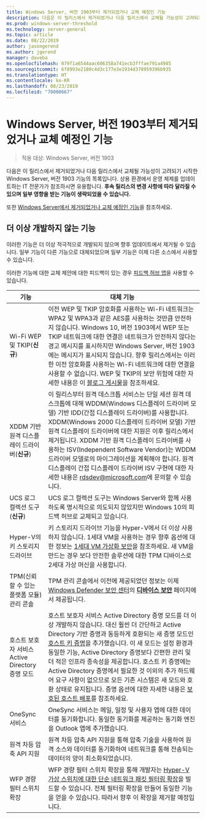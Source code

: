 ```yaml
---
title: Windows Server, 버전 1903부터 제거되었거나 교체 예정인 기능
description: 다음은 이 릴리스에서 제거되었거나 다음 릴리스에서 교체될 가능성이 고려되기 시작한 Windows Server, 버전 1903 기능의 목록입니다. 상용 환경에서 운영 체제를 업데이트하는 IT 전문가가 참조하시면 유용합니다.
ms.prod: windows-server-threshold
ms.technology: server-general
ms.topic: article
ms.date: 08/22/2019
author: jasongerend
ms.author: jgerend
manager: daveba
ms.openlocfilehash: 079f1a6544aac606358a741ecb3fffae791a4985
ms.sourcegitcommit: 6f8993e2180c4d3c177e3e1934d378959396b935
ms.translationtype: HT
ms.contentlocale: ko-KR
ms.lasthandoff: 08/23/2019
ms.locfileid: "70000667"
---
```

# <a name="features-removed-or-planned-for-replacement-starting-with-windows-server-version-1903"></a>Windows Server, 버전 1903부터 제거되었거나 교체 예정인 기능

>적용 대상: Windows Server, 버전 1903

다음은 이 릴리스에서 제거되었거나 다음 릴리스에서 교체될 가능성이 고려되기 시작한 Windows Server, 버전 1903 기능의 목록입니다. 상용 환경에서 운영 체제를 업데이트하는 IT 전문가가 참조하시면 유용합니다. **후속 릴리스의 변경 사항에 따라 달라질 수 있으며 일부 영향을 받는 기능이 생략되었을 수 있습니다.**

또한 [Windows Server에서 제거되었거나 교체 예정인 기능](removed-features.md)을 참조하세요.

## <a name="features-were-no-longer-developing"></a>더 이상 개발하지 않는 기능

이러한 기능은 더 이상 적극적으로 개발되지 않으며 향후 업데이트에서 제거될 수 있습니다. 일부 기능이 다른 기능으로 대체되었으며 일부 기능은 이제 다른 소스에서 사용할 수 있습니다. 

이러한 기능에 대한 교체 제안에 대한 피드백이 있는 경우 [피드백 허브 앱](https://support.microsoft.com/help/4021566/windows-10-send-feedback-to-microsoft-with-feedback-hub-app)을 사용할 수 있습니다. 


|                         기능                         |                                                                                                                                                                                                                                                                                                                                                                                                                           대체 기능                                                                                                                                                                                                                                                                                                                                                                                                                            |
|---------------------------------------------------------|--------------------------------------------------------------------------------------------------------------------------------------------------------------------------------------------------------------------------------------------------------------------------------------------------------------------------------------------------------------------------------------------------------------------------------------------------------------------------------------------------------------------------------------------------------------------------------------------------------------------------------------------------------------------------------------------------------------------------------------------------------------------------------------------------------------------------------------------------------------------------|
|              Wi-Fi WEP 및 TKIP(**신규**)               |                                                                                                                                                                  이전 WEP 및 TKIP 암호화를 사용하는 Wi-Fi 네트워크는 WPA2 및 WPA3과 같은 AES를 사용하는 것만큼 안전하지 않습니다. Windows 10, 버전 1903에서 WEP 또는 TKIP 네트워크에 대한 연결은 네트워크가 안전하지 않다는 경고 메시지를 표시하지만 Windows Server, 버전 1903에는 메시지가 표시되지 않습니다. 향후 릴리스에서는 이러한 이전 암호화를 사용하는 Wi-Fi 네트워크에 대한 연결을 사용할 수 없습니다. WEP 및 TKIP의 보안 위험에 대한 자세한 내용은 이 [블로그 게시물](https://go.microsoft.com/fwlink/p/?linkid=2008426)을 참조하세요.                                                                                                                                                                   |
|       XDDM 기반 원격 디스플레이 드라이버(**신규**)        |                                                                                                                                          이 릴리스부터 원격 데스크톱 서비스는 단일 세션 원격 데스크톱에 대해 WDDM(Windows 디스플레이 드라이버 모델) 기반 IDD(간접 디스플레이 드라이버)를 사용합니다. XDDM(Windows 2000 디스플레이 드라이버 모델) 기반 원격 디스플레이 드라이버에 대한 지원은 이후 릴리스에서 제거됩니다. XDDM 기반 원격 디스플레이 드라이버를 사용하는 ISV(Independent Software Vendor)는 WDDM 드라이버 모델로의 마이그레이션을 계획해야 합니다. 원격 디스플레이 간접 디스플레이 드라이버 ISV 구현에 대한 자세한 내용은 [rdsdev@microsoft.com](mailto:rdsdev@microsoft.com)에 문의할 수 있습니다.                                                                                                                                           |
|            UCS 로그 컬렉션 도구(**신규**)            |                                                                                                                                                                                                                                                                                                                                                         UCS 로그 컬렉션 도구는 Windows Server와 함께 사용하도록 명시적으로 의도되지 않았지만 Windows 10의 피드백 허브로 교체되고 있습니다.                                                                                                                                                                                                                                                                                                                                                         |
|              Hyper-V의 키 스토리지 드라이브               |                                                                                                                                                                                                        키 스토리지 드라이브 기능을 Hyper-V에서 더 이상 사용하지 않습니다. 1세대 VM을 사용하는 경우 향후 옵션에 대한 정보는 [1세대 VM 가상화 보안](https://docs.microsoft.com/windows-server/virtualization/hyper-v/learn-more/generation-1-virtual-machine-security-settings-for-hyper-v)을 참조하세요. 새 VM을 만드는 경우 보다 안전한 솔루션에 대한 TPM 디바이스로 2세대 가상 머신을 사용합니다.                                                                                                                                                                                                         |
|    TPM(신뢰할 수 있는 플랫폼 모듈) 관리 콘솔     |                                                                                                                                                                                                                          TPM 관리 콘솔에서 이전에 제공되었던 정보는 이제 [Windows Defender 보안 센터](https://docs.microsoft.com/windows/security/threat-protection/windows-defender-security-center/windows-defender-security-center)의 [**디바이스 보안**](https://docs.microsoft.com/windows/security/threat-protection/windows-defender-security-center/wdsc-device-security) 페이지에서 제공됩니다.                                                                                                                                                                                                                          |
| 호스트 보호자 서비스 Active Directory 증명 모드 | 호스트 보호자 서비스 Active Directory 증명 모드를 더 이상 개발하지 않습니다. 대신 훨씬 더 간단하고 Active Directory 기반 증명과 동등하게 호환되는 새 증명 모드인 [호스트 키 증명](../security/guarded-fabric-shielded-vm/guarded-fabric-create-host-key.md)을 추가했습니다.  이 새 모드는 설정 환경과 동일한 기능, Active Directory 증명보다 간편한 관리 및 더 적은 인프라 종속성을 제공합니다. 호스트 키 증명에는 Active Directory 증명에서 필요한 것 이외의 추가 하드웨어 요구 사항이 없으므로 모든 기존 시스템은 새 모드와 호환 상태로 유지됩니다. 증명 옵션에 대한 자세한 내용은 [보호된 호스트 배포](../security/guarded-fabric-shielded-vm/guarded-fabric-configure-hgs-with-authorized-hyper-v-hosts.md)를 참조하세요. |
|                     OneSync 서비스                     |                                                                                                                                                                                                                                                                                                                                                   OneSync 서비스는 메일, 일정 및 사용자 앱에 대한 데이터를 동기화합니다. 동일한 동기화를 제공하는 동기화 엔진을 Outlook 앱에 추가했습니다.                                                                                                                                                                                                                                                                                                                                                    |
|       원격 차등 압축 API 지원       |                                                                                                                                                                                                                                                                                                           원격 차등 압축 API 지원을 통해 압축 기술을 사용하여 원격 소스와 데이터를 동기화하여 네트워크를 통해 전송되는 데이터의 양이 최소화되었습니다. |
|         WFP 경량 필터 스위치 확장         |                                                                                                                                                                                                                                      WFP 경량 필터 스위치 확장을 통해 개발자는 [Hyper-V 가상 스위치에 대한 단순 네트워크 패킷 필터링 확장](https://docs.microsoft.com/windows-hardware/drivers/network/using-virtual-switch-filtering)을 빌드할 수 있습니다. 전체 필터링 확장을 만들어 동일한 기능을 얻을 수 있습니다. 따라서 향후 이 확장을 제거할 예정입니다.                                                                                                                                                                                                                                      |

